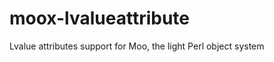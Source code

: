 moox-lvalueattribute
====================

Lvalue attributes support for Moo, the light Perl object system